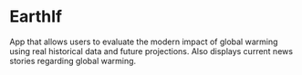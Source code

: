 # EarthIf
App that allows users to evaluate the modern impact of global warming using real historical data and future projections. Also displays current news stories regarding global warming.
